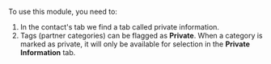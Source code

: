 To use this module, you need to:

1. In the contact's tab we find a tab called private information.
2. Tags (partner categories) can be flagged as **Private**. When a category is marked as private, it will only be available for selection in the **Private Information** tab.

